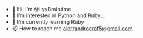 - 👋 Hi, I’m @LyyBraintime
- 👀 I’m interested in Python and Ruby...
- 🌱 I’m currently learning Ruby
- 📫 How to reach me alerrandrocraf5@gmail.com...

<!---
LyyBraintime/LyyBraintime is a ✨ special ✨ repository because its `README.md` (this file) appears on your GitHub profile.
You can click the Preview link to take a look at your changes.
--->
